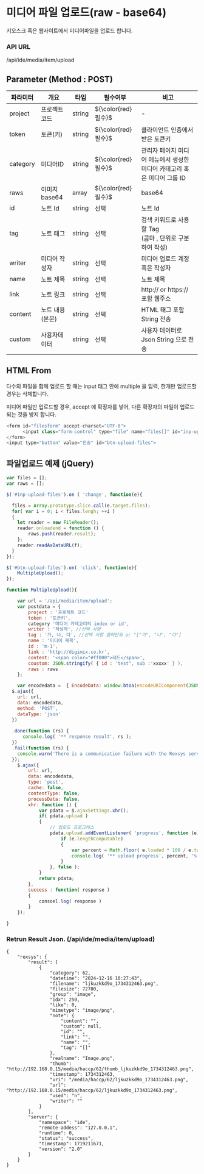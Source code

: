 미디어 파일 업로드(raw - base64)
==========================

키오스크 혹은 웹사이트에서 미디어파일을 업로드 합니다.

### API URL

/api/ide/media/item/upload

## Parameter (Method : POST)

|파라미터|개요|타입|필수여부|비고|
|------|---|---|---|---|
|project|프로젝트 코드|string|${\color{red}필수}$|-|
|token|토큰(키)|string|${\color{red}필수}$|클라이언트 인증에서 받은 토큰키|
|category|미디어ID|string|${\color{red}필수}$|관리자 페이지 미디어 메뉴에서 생성한 미디어 카테고리 혹은 미디어 그룹 ID|
|raws|이미지 base64|array|${\color{red}필수}$|base64 |
|id|노트 Id|string|선택|노트 Id|
|tag|노트 태그|string|선택|검색 키워드로 사용할 Tag<br>(콤마 , 단위로 구분하여 작성)|
|writer|미디어 작성자|string|선택|미디어 업로드 계정 혹은 작성자|
|name|노트 제목|string|선택|노트 제목|
|link|노트 링크|string|선택|http:// or https:// 포함 웹주소|
|content|노트 내용(본문)|string|선택|HTML 태그 포함 String 전송|
|custom|사용자데이터|string|선택|사용자 데이터로 Json String 으로 전송|

## HTML From 

다수의 파일을 함께 업로드 할 때는 input 태그 안에 multiple 을 입력, 한개만 업로드할 경우는 삭제합니다.

미디어 파일만 업로드할 경우, accept 에 확장자를 넣어, 다른 확장자의 파일이 업로드되는 것을 방지 합니다.

```javascript
<form id="filesform" accept-charset="UTF-8">
      <input class="form-control" type="file" name="files[]" id="inp-upload-files" accept=".jpg, .png, .gif, .mp3, .mp4, .webm" multiple>
</form>
<input type="button" value="전송" id="btn-upload-files">
```
## 파일업로드 예제 (jQuery)

```javascript
var files = [];
var raws = [];

$('#inp-upload-files').on ( 'change', function(e){

  files = Array.prototype.slice.call(e.target.files);
  for( var i = 0; i < files.lengh; ++i )
  {
    let reader = new FileReader();
    reader.onloadend = function () { 
        raws.push(reader.result);
    };                      
    reader.readAsDataURL(f);
  }
});

$('#btn-upload-files').on( 'click', function(e){
	MultipleUpload();
});

function MultipleUpload(){

	var url = '/api/media/item/upload';
	var postdata = {
		project : '프로젝트 코드'
		token : '토큰키',
		category '미디어 카테고리의 index or id',
		writer : '작성자', //선택 사항
		tag : '가, 나, 다', //선택 사항 콤마단위 or "["가", "나", "다"]
		name : '미디어 제목',
		id : 'm-1',
		link : 'http://digimix.co.kr',
		content: '<span color="#ff000">레드</span>',
		coustom: JSON.stringify( { id : 'test", sub :'xxxxx' } ),
		raws : raws
	};

	var encodedata =  { EncodeData: window.btoa(encodeURIComponent(JSON.stringify( postdata ))) };
  $.ajax({
  	url: url,
  	data: encodedata,
  	method: 'POST',
  	dataType: 'json'
  })
  
  .done(function (rs) {
      console.log( '** response result', rs );	
  })
  .fail(function (rs) {
  	console.warn('There is a communication failure with the Rexsys server.');
  });
	$.ajax({
		url: url,
		data: encodedata,
		type: 'post',
		cache: false,
		contentType: false,
		processData: false,  
		xhr: function () {
			var pdata = $.ajaxSettings.xhr();
			if( pdata.upload )
			{
				// 업로드 프로그레스
				pdata.upload.addEventListener( 'progress', function (e) {
					if (e.lengthComputable) 
					{
						var percent = Math.floor( e.loaded * 100 / e.total );
						console.log( '** upload progress', percent, '%' );
					}
				}, false );
			}
			return pdata;
		},
		success : function( response ) 
		{
			consoel.log( response )
		}
	});

}


```

### Retrun Result Json. (/api/ide/media/item/upload)

```
{
    "rexsys": {
        "result": [
            {
                "category": 62,
                "datetime": "2024-12-16 10:27:43",
                "filename": "ljkuzkkd9o_1734312463.png",
                "filesize": 72780,
                "group": "image",
                "idx": 250,
                "like": 0,
                "mimetype": "image/png",
                "note": {
                    "content": "",
                    "custom": null,
                    "id": "",
                    "link": "",
                    "name": "",
                    "tag": "[]"
                },
                "realname": "Image.png",
                "thumb": "http://192.168.0.15/media/haccp/62/thumb_ljkuzkkd9o_1734312463.png",
                "timestamp": 1734312463,
                "uri": "/media/haccp/62/ljkuzkkd9o_1734312463.png",
                "url": "http://192.168.0.15/media/haccp/62/ljkuzkkd9o_1734312463.png",
                "used": "n",
                "writer": ""
            }
        ],
        "server": {
            "namespace": "ide",
            "remote-addess": "127.0.0.1",
            "runtime": 0,
            "status": "success",
            "timestamp": 1719211671,
            "version": "2.0"
        }
    }
}
```
